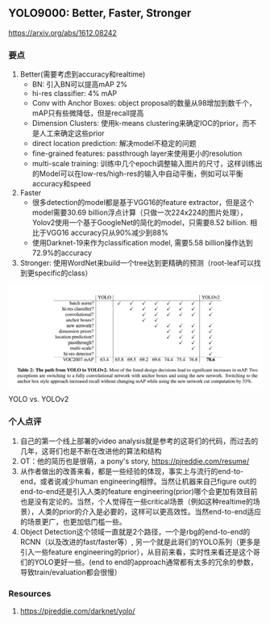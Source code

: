 ## YOLO9000: Better, Faster, Stronger

https://arxiv.org/abs/1612.08242




### 要点

1. Better(需要考虑到accuracy和realtime)
    * BN: 引入BN可以提高mAP 2%
    * hi-res classifier: 4% mAP
    * Conv with Anchor Boxes: object proposal的数量从98增加到数千个，mAP只有些微降低，但是recall提高
    * Dimension Clusters: 使用k-means clustering来确定IOC的prior，而不是人工来确定这些prior
    * direct location prediction: 解决model不稳定的问题
    * fine-grained features: passthrough layer来使用更小的resolution
    * multi-scale training: 训练中几个epoch调整输入图片的尺寸，这样训练出的Model可以在low-res/high-res的输入中自动平衡，例如可以平衡accuracy和speed
2. Faster
    * 很多detection的model都是基于VGG16的feature extractor，但是这个model需要30.69 billion浮点计算（只做一次224x224的图片处理）， Yolov2使用一个基于GoogleNet的简化的model，只需要8.52 billion. 相比于VGG16 accuracy只从90%减少到88%
    * 使用Darknet-19来作为classification model, 需要5.58 billion操作达到72.9%的accuracy
3. Stronger: 使用WordNet来build一个tree达到更精确的预测（root-leaf可以找到更specific的class）

    
![Yolo](/images/yolov2.png)

YOLO vs. YOLOv2


### 个人点评

1. 自己的第一个线上部署的video analysis就是参考的这哥们的代码，而过去的几年，这哥们也是不断在改进他的算法和结构
2. OT：他的简历也是很萌，a pony's story, https://pjreddie.com/resume/
3. 从作者做出的改善来看，都是一些经验的体现，事实上与流行的end-to-end，或者说减少human engineering相悖。当然让机器来自己figure out的end-to-end还是引入人类的feature engineering(prior)哪个会更加有效目前也是没有定论的。当然，个人觉得在一些critical场景（例如这种realtime的场景），人类的prior的介入是必要的，这样可以更高效性。当然end-to-end适应的场景更广，也更加低门槛一些。
4. Object Detection这个领域一直就是2个路径，一个是rbg的end-to-end的RCNN（以及改进的fast/faster等）, 另一个就是此哥们的YOLO系列（更多是引入一些feature engineering的prior），从目前来看，实时性来看还是这个哥们的YOLO更好一些。(end to end的approach通常都有太多的冗余的参数，导致train/evaluation都会很慢）


### Resources

1. https://pjreddie.com/darknet/yolo/
